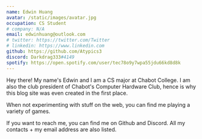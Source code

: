 ```yaml
---
name: Edwin Huang
avatar: /static/images/avatar.jpg
occupation: CS Student
# company: N/A
email: edwinhuang@outlook.com
# twitter: https://twitter.com/Twitter
# linkedin: https://www.linkedin.com
github: https://github.com/Atypics3
discord: Darkdrag333#4149
spotify: https://open.spotify.com/user/tec78o9y7wpa55jdu66kd8d8k
---
```


Hey there!
My name's Edwin and I am a CS major at Chabot College. I am also the club president of Chabot's Computer Hardware Club, hence is why this blog site was even created in the first place.

When not experimenting with stuff on the web, you can find me playing a variety of games.

If you want to reach me, you can find me on Github and Discord. All my contacts + my email address are also listed.
